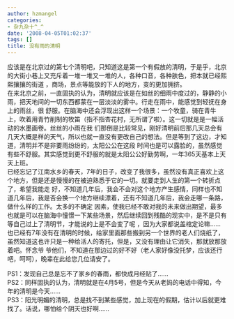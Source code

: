 ```yaml
---
author: hzmangel
categories:
- 杂九杂十^_^
date: '2008-04-05T01:02:37'
tags: []
title: 没有雨的清明
---
```

应该是在北京过的第七个清明吧，只知道这是第一个有假放的清明，于是乎，北京的大街小巷上又充斥着一堆一堆又一堆的人，各种口音，各种肤色，把本就已经熙熙攘攘的街道
，商场，景点等能放的下人的地方，变的更加拥挤。  
在来北京之前，一直固执的认为，清明就应该是在如丝的细雨中度过的，静静的小雨，把天地间的一切东西都蒙在一层淡淡的雾中。行走在雨中，能感觉到轻抚在身上的雨丝，很
舒服。在脑海中还会浮现出这样一个场景：一个牧童，骑在青牛上，吹着用青竹削制的牧笛（指不指杏花村，无所谓了啦）。这一切就是是一幅活动的水墨画卷。丝丝的小雨在我
们那倒是比较常见，刚好清明前后那几天总会有几天大概是样的天气，所以也就一直没有更改自己的想法。但是等到了这边，才知道，清明并不是非要雨纷纷的，太阳公公在这段
时间也是可以露脸的，虽然感觉有些不舒服。其实感觉到更不舒服的就是太阳公公好勤劳啊，一年365天基本上天天上班。  
已经忘记了江南水乡的春天，7年的日子，改变了我很多，虽然没有真正喜欢上这个地方，但是还是慢慢的在被迫熟悉于它的一切。就要走到人生的第一个转折点了，希望我能走
好，不知道几年后，我会不会对这个地方产生感情，同样也不知道几年后，我是否会换一个地方继续漂着，还有不知道几年后，我会走哪一条路，做什么样的工作。太多的不确定
因素，使我已经不敢对我的未来做出期望，最多也就是可以在脑海中憧憬一下某些场景，然后继续回到残酷的现实中，是不是只有等自己过上了清明节，才能说的上是不会变了呢
，因为大家都说盖棺定论嘛……  
也已经有7年没有在清明的时候，给家里面那些搬到另一个世界的老人们烧纸了，虽然知道这也许只是一种给活人的寄托，但是，又没有理由让它消失，那就放那放着吧。怀念爷
爷他们，不知道在那边过的好不好（老人家好像没托梦，应该还行吧，呵呵），晚辈在此给您几位请安了。

PS1：发现自己总是忘不了家乡的春雨，都快成月经贴了……  
PS2：同样固执的认为，清明就是在4月5号，但是今天从老妈的电话中得知，今年的清明是今天……  
PS3：阳光明媚的清明，总是找不到某些感觉，加上现在的假期，估计以后就更难找了。话说，哪怕给个阴天也好啊……